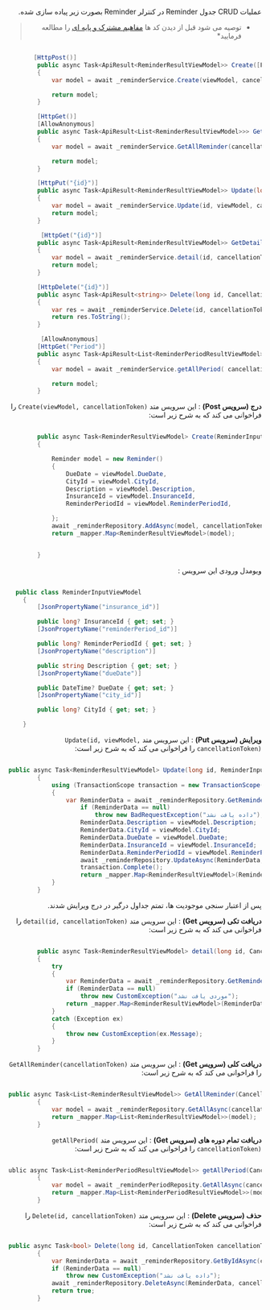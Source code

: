 <div align="right" dir="rtl">

عملیات CRUD جدول Reminder در کنترلر Reminder بصورت زیر پیاده سازی شده. 

>*  توصیه می شود قبل از دیدن کد ها  [مفاهیم مشترک و پایه ای](../common/CommonStructure.md) را مطالعه فرمایید*

</div>

```C#

       [HttpPost()]
        public async Task<ApiResult<ReminderResultViewModel>> Create([FromBody] ReminderInputViewModel viewModel, CancellationToken cancellationToken)
        {
            var model = await _reminderService.Create(viewModel, cancellationToken);

            return model;
        }

        [HttpGet()]
        [AllowAnonymous]
        public async Task<ApiResult<List<ReminderResultViewModel>>> GetAllReminder(CancellationToken cancellationToken)
        {
            var model = await _reminderService.GetAllReminder(cancellationToken);

            return model;
        }

        [HttpPut("{id}")]
        public async Task<ApiResult<ReminderResultViewModel>> Update(long id, [FromBody] ReminderInputViewModel viewModel, CancellationToken cancellationToken)
        {
            var model = await _reminderService.Update(id, viewModel, cancellationToken);
            return model;
        }

         [HttpGet("{id}")]
        public async Task<ApiResult<ReminderResultViewModel>> GetDetail(long id, CancellationToken cancellationToken)
        {
            var model = await _reminderService.detail(id, cancellationToken);
            return model;
        }

        [HttpDelete("{id}")]
        public async Task<ApiResult<string>> Delete(long id, CancellationToken cancellationToken)
        {
            var res = await _reminderService.Delete(id, cancellationToken);
            return res.ToString();
        }

         [AllowAnonymous]
        [HttpGet("Period")]
        public async Task<ApiResult<List<ReminderPeriodResultViewModel>>> GetAllReminderPeriod(CancellationToken cancellationToken)
        {
            var model = await _reminderService.getAllPeriod( cancellationToken);

            return model;
        }


```

<div align="right" dir="rtl">

**درج (سرویس Post)** : این سرویس متد `Create(viewModel, cancellationToken)` را فراخوانی می کند که به شرح زیر است:

</div>

```C#

        public async Task<ReminderResultViewModel> Create(ReminderInputViewModel viewModel, CancellationToken cancellationToken)
        {

            Reminder model = new Reminder()
            {
                DueDate = viewModel.DueDate,
                CityId = viewModel.CityId,
                Description = viewModel.Description,
                InsuranceId = viewModel.InsuranceId,
                ReminderPeriodId = viewModel.ReminderPeriodId,

            };
            await _reminderRepository.AddAsync(model, cancellationToken);
            return _mapper.Map<ReminderResultViewModel>(model);


        }


```


<div align="right" dir="rtl">

ویومدل ورودی این سرویس : 

</div>

```C#

  public class ReminderInputViewModel
    {
        [JsonPropertyName("insurance_id")]

        public long? InsuranceId { get; set; }
        [JsonPropertyName("reminderPeriod_id")]

        public long? ReminderPeriodId { get; set; }
        [JsonPropertyName("description")]

        public string Description { get; set; }
        [JsonPropertyName("dueDate")]

        public DateTime? DueDate { get; set; }
        [JsonPropertyName("city_id")]

        public long? CityId { get; set; }

    }

```



<div align="right" dir="rtl">

**ویرایش (سرویس Put)** : این سرویس متد `Update(id, viewModel, cancellationToken)` را فراخوانی می کند که به شرح زیر است:

</div>

```C#

public async Task<ReminderResultViewModel> Update(long id, ReminderInputViewModel viewModel, CancellationToken cancellationToken)
        {
            using (TransactionScope transaction = new TransactionScope(TransactionScopeAsyncFlowOption.Enabled))
            {
                var ReminderData = await _reminderRepository.GetReminderByID(id, cancellationToken);
                    if (ReminderData == null)
                        throw new BadRequestException("داده یافت نشد");
                    ReminderData.Description = viewModel.Description;
                    ReminderData.CityId = viewModel.CityId;
                    ReminderData.DueDate = viewModel.DueDate;
                    ReminderData.InsuranceId = viewModel.InsuranceId;
                    ReminderData.ReminderPeriodId = viewModel.ReminderPeriodId;
                    await _reminderRepository.UpdateAsync(ReminderData, cancellationToken);
                    transaction.Complete();
                    return _mapper.Map<ReminderResultViewModel>(ReminderData);
            }
        }

```

<div align="right" dir="rtl">
پس از اعتبار سنجی موجودیت ها، تمتم جداول درگیر در درج ویرایش شدند.

<br>

**دریافت تکی (سرویس Get)** : این سرویس متد `detail(id, cancellationToken)` را فراخوانی می کند که به شرح زیر است:

</div>

```C#

        public async Task<ReminderResultViewModel> detail(long id, CancellationToken cancellationToken)
        {
            try
            {
                var ReminderData = await _reminderRepository.GetReminderByID(id, cancellationToken);
                if (ReminderData == null)
                    throw new CustomException("موردی یافت نشد");
                return _mapper.Map<ReminderResultViewModel>(ReminderData);
            }
            catch (Exception ex)
            {
                throw new CustomException(ex.Message);
            }
        }


```


<div align="right" dir="rtl">

**دریافت کلی (سرویس Get)** : این سرویس متد `GetAllReminder(cancellationToken)` را فراخوانی می کند که به شرح زیر است:

</div>


```C#

public async Task<List<ReminderResultViewModel>> GetAllReminder(CancellationToken cancellationToken)
        {
            var model = await _reminderRepository.GetAllAsync(cancellationToken);
            return _mapper.Map<List<ReminderResultViewModel>>(model);
        }


```


<div align="right" dir="rtl">

**دریافت تمام دوره های (سرویس Get)** : این سرویس متد `getAllPeriod( cancellationToken)` را فراخوانی می کند که به شرح زیر است:

</div>


```C#

ublic async Task<List<ReminderPeriodResultViewModel>> getAllPeriod(CancellationToken cancellationToken)
        {
            var model = await _reminderPeriodReposity.GetAllAsync(cancellationToken);
            return _mapper.Map<List<ReminderPeriodResultViewModel>>(model);
        }

```




<div align="right" dir="rtl">

**حذف (سرویس Delete)** : این سرویس متد `Delete(id, cancellationToken)` را فراخوانی می کند که به شرح زیر است:

</div>


```C#

public async Task<bool> Delete(long id, CancellationToken cancellationToken)
        {
            var ReminderData = await _reminderRepository.GetByIdAsync(cancellationToken,id);
            if (ReminderData == null)
                throw new CustomException("داده یافت نشد");
            await _reminderRepository.DeleteAsync(ReminderData, cancellationToken);
            return true;
        }



```

